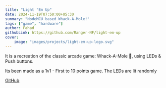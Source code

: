 ```yaml
---
title: "Light 'Em Up"
date: 2024-11-19T07:50:00+05:30
summary: "NodeMCU based Whack-A-Mole!"
tags: ["game", "hardware"]
author: Fahad
githubLink: https://github.com/Ranger-NF/light-em-up
cover:
    image: "images/projects/light-em-up-logo.svg"
---
```


It is a recreation of the classic arcade game: Whack-A-Mole 🎰, using LEDs & Push buttons.

Its been made as a 1v1 - First to 10 points game. The LEDs are lit randomly

[GitHub](https://github.com/Ranger-NF/light-em-up)
